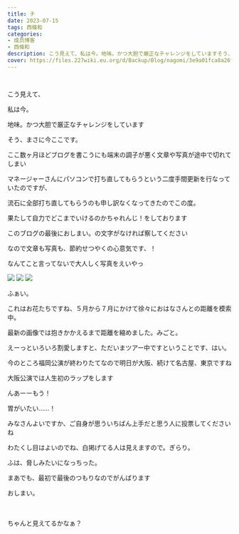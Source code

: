 ```yaml
---
title: チ
date: 2023-07-15
tags: 西條和
categories: 
- 成员博客
- 西條和
description: こう見えて、私は今。地味。かつ大胆で厳正なチャレンジをしていますそう、まさに...
cover: https://files.227wiki.eu.org/d/Backup/Blog/nagomi/3e9a01fca8a26fa90b9a944f3e9e2.jpg 
---
```


        ﻿

















こう見えて、




私は今。



















地味。かつ大胆で厳正なチャレンジをしています
















そう、まさに今ここです。















ここ数ヶ月ほどブログを書こうにも端末の調子が悪く文章や写真が途中で切れてしまい






マネージャーさんにパソコンで打ち直してもらうという二度手間更新を行なっていたのですが、













流石に全部打ち直してもらうのも申し訳なくなってきたのでこの度。

















果たして自力でどこまでいけるのかちゃれんじ！をしております














このブログの最後におしまい。の文字がなければ察してください










なので文章も写真も、節約せつやくの心意気です、！















なんてこと言ってないで大人しく写真をえいやっ







![](https://files.227wiki.eu.org/d/Backup/Blog/nagomi/3e9a01fca8a26fa90b9a944f3e9e2.jpg)
![](https://files.227wiki.eu.org/d/Backup/Blog/nagomi/3e9a01fca8a26fa90b9a944f3e9e2-01.jpg)
![](https://files.227wiki.eu.org/d/Backup/Blog/nagomi/3e9a01fca8a26fa90b9a944f3e9e2-02.jpg)






ふぁい。







これはお花たちですね、５月から７月にかけて徐々におはなさんとの距離を模索中。






最新の画像では抱きかかえるまで距離を縮めました。みごと。




















えーっといろいろ割愛しますと、ただいまツアー中ですということです、はい。










今のところ福岡公演が終わりたてなので明日が大阪、続けて名古屋、東京ですね




















大阪公演では人生初のラップをします









んあーーもう！


胃がいたい……！


















みなさんよいですか、ご自身が思ういちばん上手だと思う人に投票してくださいね








わたくし目はよいのでね、白掲げてる人は見えますので。ぎらり。
















ふは、脅しみたいになっちった。













まあでも、最初で最後のつもりなのでがんばります












おしまい。




　






ちゃんと見えてるかなぁ？


